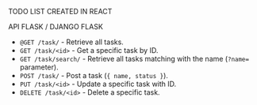 TODO LIST CREATED IN REACT 

API FLASK / DJANGO FLASK

* `@GET /task/` - Retrieve all tasks.
* `GET /task/<id>` - Get a specific task by ID.
* `GET /task/search/` - Retrieve all tasks matching with the name (`?name=` parameter).
* `POST /task/` - Post a task (`{ name, status }`).
* `PUT /task/<id>` - Update a specific task with ID.
* `DELETE /task/<id>` - Delete a specific task.
